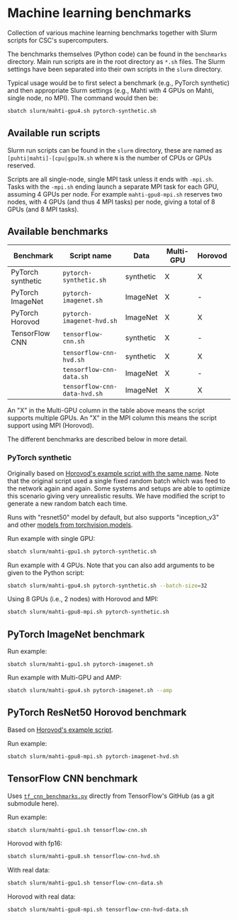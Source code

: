 # Machine learning benchmarks

Collection of various machine learning benchmarks together with Slurm scripts
for CSC's supercomputers.

The benchmarks themselves (Python code) can be found in the `benchmarks`
directory. Main run scripts are in the root directory as `*.sh` files. The Slurm
settings have been separated into their own scripts in the `slurm` directory.

Typical usage would be to first select a benchmark (e.g., PyTorch synthetic) and
then appropriate Slurm settings (e.g., Mahti with 4 GPUs on Mahti, single node,
no MPI). The command would then be:

```bash
sbatch slurm/mahti-gpu4.sh pytorch-synthetic.sh
```

## Available run scripts

Slurm run scripts can be found in the `slurm` directory, these are named as
`[puhti|mahti]-[cpu|gpu]N.sh` where `N` is the number of CPUs or GPUs reserved.

Scripts are all single-node, single MPI task unless it ends with `-mpi.sh`.
Tasks with the `-mpi.sh` ending launch a separate MPI task for each GPU,
assuming 4 GPUs per node. For example `mahti-gpu8-mpi.sh` reserves two nodes,
with 4 GPUs (and thus 4 MPI tasks) per node, giving a total of 8 GPUs (and 8 MPI
tasks).


## Available benchmarks

| Benchmark         | Script name                        | Data      | Multi-GPU | Horovod |
| ---------         | -----------                        | ----      | --------- | ---     |
| PyTorch synthetic | `pytorch-synthetic.sh`             | synthetic | X         | X       |
| PyTorch ImageNet  | `pytorch-imagenet.sh`              | ImageNet  | X         | -       |
| PyTorch Horovod   | `pytorch-imagenet-hvd.sh`          | ImageNet  | X         | X       |
| TensorFlow CNN    | `tensorflow-cnn.sh`                | synthetic | X         | -       |
|                   | `tensorflow-cnn-hvd.sh`            | synthetic | X         | X       |
|                   | `tensorflow-cnn-data.sh`           | ImageNet  | X         | -       |
|                   | `tensorflow-cnn-data-hvd.sh`       | ImageNet  | X         | X       |

An "X" in the Multi-GPU column in the table above means the script supports
multiple GPUs. An "X" in the MPI column this means the script support using MPI
(Horovod).

The different benchmarks are described below in more detail. 


### PyTorch synthetic

Originally based on [Horovod's example script with the same name][1]. Note that
the original script used a single fixed random batch which was feed to the
network again and again. Some systems and setups are able to optimize this
scenario giving very unrealistic results. We have modified the script to
generate a new random batch each time.

Runs with "resnet50" model by default, but also supports "inception_v3" and
other [models from torchvision.models][2].

[1]: https://github.com/horovod/horovod/blob/master/examples/pytorch/pytorch_synthetic_benchmark.py
[2]: https://pytorch.org/vision/stable/models.html

Run example with single GPU:

```bash
sbatch slurm/mahti-gpu1.sh pytorch-synthetic.sh
```

Run example with 4 GPUs. Note that you can also add arguments to be given to
the Python script:

```bash
sbatch slurm/mahti-gpu4.sh pytorch-synthetic.sh --batch-size=32
```

Using 8 GPUs (i.e., 2 nodes) with Horovod and MPI:

```bash
sbatch slurm/mahti-gpu8-mpi.sh pytorch-synthetic.sh
```

## PyTorch ImageNet benchmark

Run example:

```
sbatch slurm/mahti-gpu1.sh pytorch-imagenet.sh
```

Run example with Multi-GPU and AMP:

```bash
sbatch slurm/mahti-gpu4.sh pytorch-imagenet.sh --amp
```

## PyTorch ResNet50 Horovod benchmark

Based on [Horovod's example script][3].

[3]: https://github.com/horovod/horovod/blob/master/examples/pytorch/pytorch_imagenet_resnet50.py

Run example:

```bash
sbatch slurm/mahti-gpu8-mpi.sh pytorch-imagenet-hvd.sh
```


## TensorFlow CNN benchmark

Uses [`tf_cnn_benchmarks.py`][4] directly from TensorFlow's GitHub (as a git
submodule here).

[4]: tensorflow-benchmarks/scripts/tf_cnn_benchmarks/tf_cnn_benchmarks.py

Run example:

```bash
sbatch slurm/mahti-gpu1.sh tensorflow-cnn.sh
```

Horovod with fp16:

```bash
sbatch slurm/mahti-gpu8.sh tensorflow-cnn-hvd.sh
```

With real data:

```bash
sbatch slurm/mahti-gpu1.sh tensorflow-cnn-data.sh
```

Horovod with real data:
```bash
sbatch slurm/mahti-gpu8-mpi.sh tensorflow-cnn-hvd-data.sh
```
